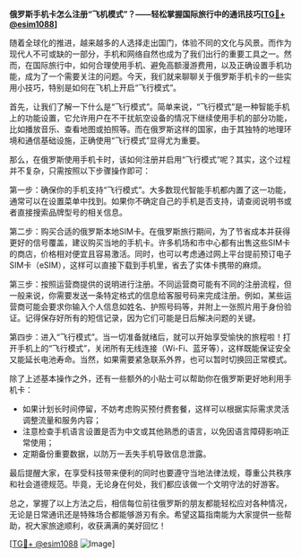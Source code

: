 **俄罗斯手机卡怎么注册“飞机模式”？——轻松掌握国际旅行中的通讯技巧[[TG💪+ @esim1088](https://t.me/s/esim1088)]**

随着全球化的推进，越来越多的人选择走出国门，体验不同的文化与风景。而作为现代人不可或缺的一部分，手机和网络自然也成为了我们出行的重要工具之一。然而，在国际旅行中，如何合理使用手机、避免高额漫游费用，以及正确设置手机功能，成为了一个需要关注的问题。今天，我们就来聊聊关于俄罗斯手机卡的一些实用小技巧，特别是如何在飞机上开启“飞行模式”。

首先，让我们了解一下什么是“飞行模式”。简单来说，“飞行模式”是一种智能手机上的功能设置，它允许用户在不干扰航空设备的情况下继续使用手机的部分功能，比如播放音乐、查看地图或拍照等。而在俄罗斯这样的国家，由于其独特的地理环境和通信基础设施，正确使用“飞行模式”显得尤为重要。

那么，在俄罗斯使用手机卡时，该如何注册并启用“飞行模式”呢？其实，这个过程并不复杂，只需按照以下步骤操作即可：

第一步：确保你的手机支持“飞行模式”。大多数现代智能手机都内置了这一功能，通常可以在设置菜单中找到。如果你不确定自己的手机是否支持，请查阅说明书或者直接搜索品牌型号的相关信息。

第二步：购买合适的俄罗斯本地SIM卡。在俄罗斯旅行期间，为了节省成本并获得更好的信号覆盖，建议购买当地的手机卡。许多机场和市中心都有出售这些SIM卡的商店，价格相对便宜且容易激活。同时，也可以考虑通过网上平台提前预订电子SIM卡（eSIM），这样可以直接下载到手机里，省去了实体卡携带的麻烦。

第三步：按照运营商提供的说明进行注册。不同运营商可能有不同的注册流程，但一般来说，你需要发送一条特定格式的信息给客服号码来完成注册。例如，某些运营商可能会要求你输入个人信息如姓名、护照号码等，并附上一张照片用于身份验证。记得保存好所有的短信记录，因为它们可能是日后解决问题的关键。

第四步：进入“飞行模式”。当一切准备就绪后，就可以开始享受愉快的旅程啦！打开手机上的“飞行模式”，关闭所有无线连接（Wi-Fi、蓝牙等），这样既能保证安全又能延长电池寿命。当然，如果需要紧急联系外界，也可以暂时切换回正常模式。

除了上述基本操作之外，还有一些额外的小贴士可以帮助你在俄罗斯更好地利用手机卡：

- 如果计划长时间停留，不妨考虑购买预付费套餐，这样可以根据实际需求灵活调整流量和服务内容；
- 注意检查手机语言设置是否为中文或其他熟悉的语言，以免因语言障碍影响正常使用；
- 定期备份重要数据，以防万一丢失手机导致信息泄露。

最后提醒大家，在享受科技带来便利的同时也要遵守当地法律法规，尊重公共秩序和社会道德规范。毕竟，无论身在何处，我们都应该做一个文明守法的好游客。

总之，掌握了以上方法之后，相信每位前往俄罗斯的朋友都能轻松应对各种情况，无论是日常通讯还是特殊场合都能够游刃有余。希望这篇指南能为大家提供一些帮助，祝大家旅途顺利，收获满满的美好回忆！

[[TG💪+ @esim1088](https://t.me/s/esim1088) ![Image](https://i.postimg.cc/4NQfJmqS/Snipaste-2025-05-13-00-14-12.png)]